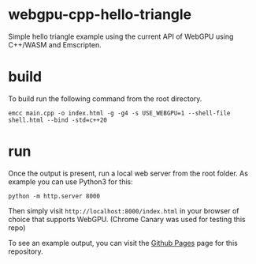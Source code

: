 # webgpu-cpp-hello-triangle

Simple hello triangle example using the current API of WebGPU using C++/WASM and Emscripten.

# build
To build run the following command from the root directory.
```
emcc main.cpp -o index.html -g -g4 -s USE_WEBGPU=1 --shell-file shell.html --bind -std=c++20
```

# run

Once the output is present, run a local web server from the root folder. As example you can use Python3 for this:
```
python -m http.server 8000
```

Then simply visit `http://localhost:8000/index.html` in your browser of choice that supports WebGPU. (Chrome Canary was used for testing this repo)

To see an example output, you can visit the [Github Pages](https://jessydl.github.io/webgpu-cpp-hello-triangle/) page for this repository.
